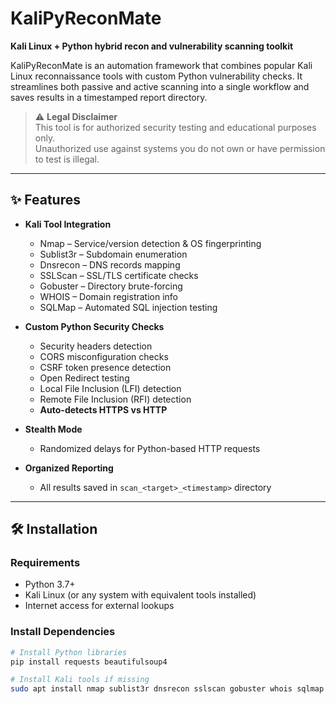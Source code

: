 # KaliPyReconMate
**Kali Linux + Python hybrid recon and vulnerability scanning toolkit**

KaliPyReconMate is an automation framework that combines popular Kali Linux reconnaissance tools with custom Python vulnerability checks. It streamlines both passive and active scanning into a single workflow and saves results in a timestamped report directory.

> ⚠ **Legal Disclaimer**  
> This tool is for authorized security testing and educational purposes only.  
> Unauthorized use against systems you do not own or have permission to test is illegal.

---

## ✨ Features
- **Kali Tool Integration**
  - Nmap – Service/version detection & OS fingerprinting
  - Sublist3r – Subdomain enumeration
  - Dnsrecon – DNS records mapping
  - SSLScan – SSL/TLS certificate checks
  - Gobuster – Directory brute-forcing
  - WHOIS – Domain registration info
  - SQLMap – Automated SQL injection testing

- **Custom Python Security Checks**
  - Security headers detection
  - CORS misconfiguration checks
  - CSRF token presence detection
  - Open Redirect testing
  - Local File Inclusion (LFI) detection
  - Remote File Inclusion (RFI) detection
  - **Auto-detects HTTPS vs HTTP**

- **Stealth Mode**
  - Randomized delays for Python-based HTTP requests

- **Organized Reporting**
  - All results saved in `scan_<target>_<timestamp>` directory

---

## 🛠 Installation

### Requirements
- Python 3.7+
- Kali Linux (or any system with equivalent tools installed)
- Internet access for external lookups

### Install Dependencies
```bash
# Install Python libraries
pip install requests beautifulsoup4

# Install Kali tools if missing
sudo apt install nmap sublist3r dnsrecon sslscan gobuster whois sqlmap
